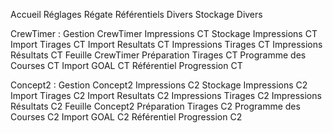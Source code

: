 Accueil
Réglages Régate
Référentiels Divers
Stockage Divers

CrewTimer :
Gestion CrewTimer
Impressions CT
Stockage Impressions CT
Import Tirages CT
Import Resultats CT
Impressions Tirages CT
Impressions Résultats CT
Feuille CrewTimer
Préparation Tirages CT
Programme des Courses CT
Import GOAL CT
Référentiel Progression CT

Concept2 :
Gestion Concept2
Impressions C2
Stockage Impressions C2
Import Tirages C2
Import Resultats C2
Impressions Tirages C2
Impressions Résultats C2
Feuille Concept2
Préparation Tirages C2
Programme des Courses C2
Import GOAL C2
Référentiel Progression C2